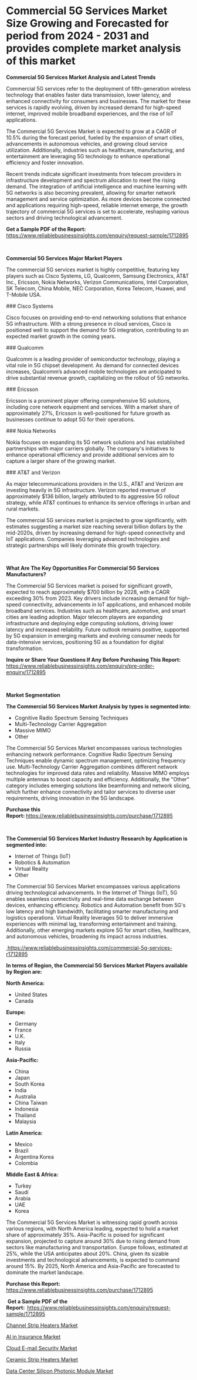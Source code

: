 <p><h1>Commercial 5G Services Market Size Growing and Forecasted for period from 2024 - 2031 and provides complete market analysis of this market</h1></p><p><strong>Commercial 5G Services Market Analysis and Latest Trends</strong></p>
<p><p>Commercial 5G services refer to the deployment of fifth-generation wireless technology that enables faster data transmission, lower latency, and enhanced connectivity for consumers and businesses. The market for these services is rapidly evolving, driven by increased demand for high-speed internet, improved mobile broadband experiences, and the rise of IoT applications. </p><p>The Commercial 5G Services Market is expected to grow at a CAGR of 10.5% during the forecast period, fueled by the expansion of smart cities, advancements in autonomous vehicles, and growing cloud service utilization. Additionally, industries such as healthcare, manufacturing, and entertainment are leveraging 5G technology to enhance operational efficiency and foster innovation. </p><p>Recent trends indicate significant investments from telecom providers in infrastructure development and spectrum allocation to meet the rising demand. The integration of artificial intelligence and machine learning with 5G networks is also becoming prevalent, allowing for smarter network management and service optimization. As more devices become connected and applications requiring high-speed, reliable internet emerge, the growth trajectory of commercial 5G services is set to accelerate, reshaping various sectors and driving technological advancement.</p></p>
<p><strong>Get a Sample PDF of the Report:&nbsp;</strong> <a href="https://www.reliablebusinessinsights.com/enquiry/request-sample/1712895?utm_campaign=1091&utm_medium=2&utm_source=Github&utm_content=ia&utm_term=22102024&utm_id=commercial-5g-services">https://www.reliablebusinessinsights.com/enquiry/request-sample/1712895</a></p>
<p>&nbsp;</p>
<p><strong>Commercial 5G Services Major Market Players</strong></p>
<p><p>The commercial 5G services market is highly competitive, featuring key players such as Cisco Systems, LG, Qualcomm, Samsung Electronics, AT&T Inc., Ericsson, Nokia Networks, Verizon Communications, Intel Corporation, SK Telecom, China Mobile, NEC Corporation, Korea Telecom, Huawei, and T-Mobile USA. </p><p>### Cisco Systems</p><p>Cisco focuses on providing end-to-end networking solutions that enhance 5G infrastructure. With a strong presence in cloud services, Cisco is positioned well to support the demand for 5G integration, contributing to an expected market growth in the coming years.</p><p>### Qualcomm</p><p>Qualcomm is a leading provider of semiconductor technology, playing a vital role in 5G chipset development. As demand for connected devices increases, Qualcomm’s advanced mobile technologies are anticipated to drive substantial revenue growth, capitalizing on the rollout of 5G networks.</p><p>### Ericsson</p><p>Ericsson is a prominent player offering comprehensive 5G solutions, including core network equipment and services. With a market share of approximately 27%, Ericsson is well-positioned for future growth as businesses continue to adopt 5G for their operations.</p><p>### Nokia Networks</p><p>Nokia focuses on expanding its 5G network solutions and has established partnerships with major carriers globally. The company's initiatives to enhance operational efficiency and provide additional services aim to capture a larger share of the growing market.</p><p>### AT&T and Verizon</p><p>As major telecommunications providers in the U.S., AT&T and Verizon are investing heavily in 5G infrastructure. Verizon reported revenue of approximately $136 billion, largely attributed to its aggressive 5G rollout strategy, while AT&T continues to enhance its service offerings in urban and rural markets.</p><p>The commercial 5G services market is projected to grow significantly, with estimates suggesting a market size reaching several billion dollars by the mid-2020s, driven by increasing demand for high-speed connectivity and IoT applications. Companies leveraging advanced technologies and strategic partnerships will likely dominate this growth trajectory.</p></p>
<p>&nbsp;</p>
<p><strong>What Are The Key Opportunities For Commercial 5G Services Manufacturers?</strong></p>
<p><p>The Commercial 5G Services market is poised for significant growth, expected to reach approximately $700 billion by 2028, with a CAGR exceeding 30% from 2023. Key drivers include increasing demand for high-speed connectivity, advancements in IoT applications, and enhanced mobile broadband services. Industries such as healthcare, automotive, and smart cities are leading adoption. Major telecom players are expanding infrastructure and deploying edge computing solutions, driving lower latency and increased reliability. Future outlook remains positive, supported by 5G expansion in emerging markets and evolving consumer needs for data-intensive services, positioning 5G as a foundation for digital transformation.</p></p>
<p><strong>Inquire or Share Your Questions If Any Before Purchasing This Report:</strong> <a href="https://www.reliablebusinessinsights.com/enquiry/pre-order-enquiry/1712895?utm_campaign=1091&utm_medium=2&utm_source=Github&utm_content=ia&utm_term=22102024&utm_id=commercial-5g-services">https://www.reliablebusinessinsights.com/enquiry/pre-order-enquiry/1712895</a></p>
<p>&nbsp;</p>
<p><strong>Market Segmentation</strong></p>
<p><strong>The Commercial 5G Services Market Analysis by types is segmented into:</strong></p>
<p><ul><li>Cognitive Radio Spectrum Sensing Techniques</li><li>Multi-Technology Carrier Aggregation</li><li>Massive MIMO</li><li>Other</li></ul></p>
<p><p>The Commercial 5G Services Market encompasses various technologies enhancing network performance. Cognitive Radio Spectrum Sensing Techniques enable dynamic spectrum management, optimizing frequency use. Multi-Technology Carrier Aggregation combines different network technologies for improved data rates and reliability. Massive MIMO employs multiple antennas to boost capacity and efficiency. Additionally, the "Other" category includes emerging solutions like beamforming and network slicing, which further enhance connectivity and tailor services to diverse user requirements, driving innovation in the 5G landscape.</p></p>
<p><strong>Purchase this Report:&nbsp;</strong><a href="https://www.reliablebusinessinsights.com/purchase/1712895?utm_campaign=1091&utm_medium=2&utm_source=Github&utm_content=ia&utm_term=22102024&utm_id=commercial-5g-services">https://www.reliablebusinessinsights.com/purchase/1712895</a></p>
<p>&nbsp;</p>
<p><strong>The Commercial 5G Services Market Industry Research by Application is segmented into:</strong></p>
<p><ul><li>Internet of Things (IoT)</li><li>Robotics & Automation</li><li>Virtual Reality</li><li>Other</li></ul></p>
<p><p>The Commercial 5G Services Market encompasses various applications driving technological advancements. In the Internet of Things (IoT), 5G enables seamless connectivity and real-time data exchange between devices, enhancing efficiency. Robotics and Automation benefit from 5G's low latency and high bandwidth, facilitating smarter manufacturing and logistics operations. Virtual Reality leverages 5G to deliver immersive experiences with minimal lag, transforming entertainment and training. Additionally, other emerging markets explore 5G for smart cities, healthcare, and autonomous vehicles, broadening its impact across industries.</p></p>
<p><a href="https://www.reliablebusinessinsights.com/commercial-5g-services-r1712895?utm_campaign=1091&utm_medium=2&utm_source=Github&utm_content=ia&utm_term=22102024&utm_id=commercial-5g-services">&nbsp;https://www.reliablebusinessinsights.com/commercial-5g-services-r1712895</a></p>
<p><strong>In terms of Region, the Commercial 5G Services Market Players available by Region are:</strong></p>
<p>
    <p> <strong> North America: </strong>
        <ul>
            <li>United States</li>
            <li>Canada</li>
        </ul>
        </p> 
    <p> <strong> Europe: </strong>
        <ul>
            <li>Germany</li>
            <li>France</li>
            <li>U.K.</li>
            <li>Italy</li>
            <li>Russia</li>
        </ul>
        </p> 
    <p> <strong> Asia-Pacific: </strong>
        <ul>
            <li>China</li>
            <li>Japan</li>
            <li>South Korea</li>
            <li>India</li>
            <li>Australia</li>
            <li>China Taiwan</li>
            <li>Indonesia</li>
            <li>Thailand</li>
            <li>Malaysia</li>
        </ul>
        </p> 
    <p> <strong> Latin America: </strong>
        <ul>
            <li>Mexico</li>
            <li>Brazil</li>
            <li>Argentina Korea</li>
            <li>Colombia</li>
        </ul>
        </p> 
    <p> <strong> Middle East & Africa: </strong>
        <ul>
            <li>Turkey</li>
            <li>Saudi</li>
            <li>Arabia</li>
            <li>UAE</li>
            <li>Korea</li>
        </ul>
    </p>
    </p>
<p><p>The Commercial 5G Services Market is witnessing rapid growth across various regions, with North America leading, expected to hold a market share of approximately 35%. Asia-Pacific is poised for significant expansion, projected to capture around 30% due to rising demand from sectors like manufacturing and transportation. Europe follows, estimated at 25%, while the USA anticipates about 20%. China, given its sizable investments and technological advancements, is expected to command around 15%. By 2025, North America and Asia-Pacific are forecasted to dominate the market landscape.</p></p>
<p><strong>Purchase this Report: </strong><a href="https://www.reliablebusinessinsights.com/purchase/1712895?utm_campaign=1091&utm_medium=2&utm_source=Github&utm_content=ia&utm_term=22102024&utm_id=commercial-5g-services">https://www.reliablebusinessinsights.com/purchase/1712895</a></p>
<p>&nbsp;<strong>Get a Sample PDF of the Report:&nbsp;&nbsp;</strong><a href="https://www.reliablebusinessinsights.com/enquiry/request-sample/1712895?utm_campaign=1091&utm_medium=2&utm_source=Github&utm_content=ia&utm_term=22102024&utm_id=commercial-5g-services">https://www.reliablebusinessinsights.com/enquiry/request-sample/1712895</a></p>
<p><strong></strong></p>
<p><p><a href="https://issuu.com/reportprime-2/docs/channel-strip-heaters-market-size-2_b18dc822273762?utm_campaign=1091&utm_medium=2&utm_source=Github&utm_content=ia&utm_term=22102024&utm_id=commercial-5g-services">Channel Strip Heaters Market</a></p><p><a href="https://www.linkedin.com/pulse/ai-insurance-market-consolidation-impact-structure-2024-2031-zv3qf?utm_campaign=1091&utm_medium=2&utm_source=Github&utm_content=ia&utm_term=22102024&utm_id=commercial-5g-services">AI in Insurance Market</a></p><p><a href="https://github.com/whitbyuhringenn/Market-Research-Report-List-1/blob/main/cloud-e-mail-security-market.md?utm_campaign=1091&utm_medium=2&utm_source=Github&utm_content=ia&utm_term=22102024&utm_id=commercial-5g-services">Cloud E-mail Security Market</a></p><p><a href="https://issuu.com/reportprime-2/docs/ceramic-strip-heaters-market-size-2_705e9ed999234c?utm_campaign=1091&utm_medium=2&utm_source=Github&utm_content=ia&utm_term=22102024&utm_id=commercial-5g-services">Ceramic Strip Heaters Market</a></p><p><a href="https://github.com/burdgexaraeqn/Market-Research-Report-List-1/blob/main/data-center-silicon-photonic-module-market.md?utm_campaign=1091&utm_medium=2&utm_source=Github&utm_content=ia&utm_term=22102024&utm_id=commercial-5g-services">Data Center Silicon Photonic Module Market</a></p></p>